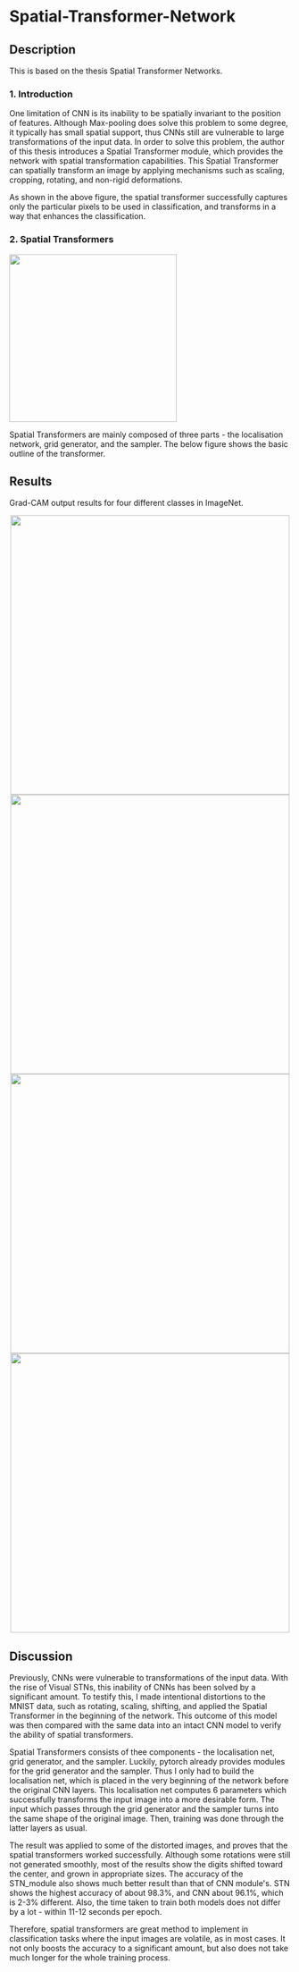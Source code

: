 # Spatial-Transformer-Network

## Description

This is based on the thesis Spatial Transformer Networks.

### 1. Introduction 

One limitation of CNN is its inability to be spatially invariant to the position of features. Although Max-pooling does solve this problem to some degree, it typically has small spatial support, thus CNNs still are vulnerable to large transformations of the input data. In order to solve this problem, the author of this thesis introduces a Spatial Transformer module, which provides the network with spatial transformation capabilities. This Spatial Transformer can spatially transform an image by applying mechanisms such as scaling, cropping, rotating, and non-rigid deformations.

As shown in the above figure, the spatial transformer successfully captures only the particular pixels to be used in classification, and transforms in a way that enhances the classification.
### 2. Spatial Transformers

<img src="model.png" height="300"/>

Spatial Transformers are mainly composed of three parts - the localisation network, grid generator, and the sampler. The below figure shows the basic outline of the transformer.



## Results
Grad-CAM output results for four different classes in ImageNet. 
<p align="center">
    <img src="Results/Result0.jpg" height="500px">
    <img src="Results/Result1.jpg" height="500px">
    <img src="Results/Result2.jpg" height="500px">
    <img src="Results/Result3.jpg" height="500px">
</p>

## Discussion

Previously, CNNs were vulnerable to transformations of the input data. With the rise of Visual STNs, this inability of CNNs has been solved by a significant amount. To testify this, I made intentional distortions to the MNIST data, such as rotating, scaling, shifting, and applied the Spatial Transformer in the beginning of the network. This outcome of this model was then compared with the same data into an intact CNN model to verify the ability of spatial transformers. 

Spatial Transformers consists of thee components - the localisation net, grid generator, and the sampler. Luckily, pytorch already provides modules for the grid generator and the sampler. Thus I only had to build the localisation net, which is placed in the very beginning of the network before the original CNN layers. This localisation net computes 6 parameters which successfully transforms the input image into a more desirable form. The input which passes through the grid generator and the sampler turns into the same shape of the original image. Then, training was done through the latter layers as usual. 

The result was applied to some of the distorted images, and proves that the spatial transformers worked successfully. Although some rotations were still not generated smoothly, most of the results show the digits shifted toward the center, and grown in appropriate sizes. 
The accuracy of the STN_module also shows much better result than that of CNN module's. STN shows the highest accuracy of about 98.3%, and CNN about 96.1%, which is 2-3% different. Also, the time taken to train both models does not differ by a lot - within 11-12 seconds per epoch. 

Therefore, spatial transformers are great method to implement in classification tasks where the input images are volatile, as in most cases. It not only boosts the accuracy to a significant amount, but also does not take much longer for the whole training process. 


